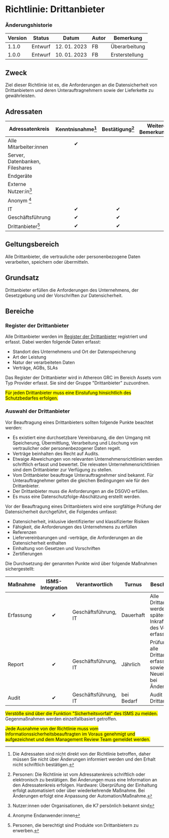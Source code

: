 # Richtlinie: Drittanbieter

### Änderungshistorie
| Version | Status  | Datum        | Autor | Bemerkung      |
| ------- | ------- | ------------ | ----- | -------------- |
| 1.1.0   | Entwurf | 12. 01. 2023 | FB    | Überarbeitung |
| 1.0.0   | Entwurf | 10. 01. 2023 | FB    | Ersterstellung |

## Zweck

Ziel dieser Richtlinie ist es, die Anforderungen an die Datensicherheit von Drittanbietern und deren Unterauftragnehmern sowie der Lieferkette zu gewährleisten.

## Adressaten

| Adressatenkreis                 | Kenntnisnahme[^3] | Bestätigung[^4] | Weitere Bemerkungen |
| ------------------------------- | :---------------: | :-------------: | ------------------- |
| Alle Mitarbeiter:innen          |         ✔         |                 |                     |
| Server, Datenbanken, Fileshares |                   |                 |                     |
| Endgeräte                       |                   |                 |                     |
| Externe Nutzer:in[^1]           |                   |                 |                     |
| Anonym [^2]                     |                   |                 |                     |
| IT                              |         ✔         |        ✔        |                     |
| Geschäftsführung                |         ✔         |        ✔        |                     |
| Drittanbieter[^5]               |         ✔         |        ✔        |                     |

[^1]: Nutzer:innen oder Organisationen, die K7 persönlich bekannt sind
[^2]: Anonyme Endanwender:innen
[^3]: Die Adressaten sind nicht direkt von der Richtlinie betroffen, daher müssen Sie nicht über Änderungen informiert werden und den Erhalt nicht schriftlich bestätigen.
[^4]: Personen: Die Richtlinie ist vom Adressatenkreis schriftlich oder elektronisch zu bestätigen. Bei Änderungen muss eine Information an den Adressatenkreis erfolgen. Hardware: Überprüfung der Einhaltung erfolgt automatisiert oder über wiederkehrende Maßnahme. Bei Änderungen erfolgt eine Anpassung der Automation/Maßnahme.
[^5]: Personen, die berechtigt sind Produkte von Drittanbietern zu erwerben.


## Geltungsbereich

Alle Drittanbieter, die vertrauliche oder personenbezogene Daten verarbeiten, speichern oder übermitteln.

## Grundsatz

Drittanbieter erfüllen die Anforderungen des Unternehmens, der Gesetzgebung und der Vorschriften zur Datensicherheit.

## Bereiche

### Register der Drittanbieter

Alle Drittanbieter werden im [Register der Drittanbieter](https://k7.athereon.tech/assets/) registriert und erfasst. Dabei werden folgende Daten erfasst:
 
 - Standort des Unternehmens und Ort der Datenspeicherung
 - Art der Leistung
 - Natur der verarbeiteten Daten
 - Verträge, AGBs, SLAs

Das Register der Drittanbieter wird in Athereon GRC im Bereich Assets vom Typ Provider erfasst. Sie sind der Gruppe "Drittanbieter" zuzuordnen.
  
<mark>Für jeden Drittanbieter muss eine Einstufung hinsichtlich des Schutzbedarfes erfolgen.</mark>

### Auswahl der Drittanbieter

Vor Beauftragung eines Drittanbieters sollten folgende Punkte beachtet werden:

- Es existiert eine durchsetzbare Vereinbarung, die den Umgang mit Speicherung, Übermittlung, Verarbeitung und Löschung von vertraulicher oder personenbezogener Daten regelt.
- Verträge beinhalten des Recht auf Audits.
- Etwaige Abweichungen von relevanten Unternehmensrichtlinien werden schriftlich erfasst und bewertet. Die relevaten Unternehmensrichtlinien sind dem Drittanbieter zur Verfügung zu stellen.
- Vom Drittanbieter beauftrage Unterauftragnehmer sind bekannt. Für Unterauftragnehmer gelten die gleichen Bedingungen wie für den Drittanbieter.
- Der Drittanbieter muss die Anforderungen an die DSGVO erfüllen.
- Es muss eine Datenschutzfolge-Abschätzung erstellt werden.

Vor der Beauftragung eines Drittanbieters wird eine sorgfältige Prüfung der Datensicherheit durchgeführt, die Folgendes umfasst:

 - Datensicherheit, inklusive identifizierter und klassifizierter Risiken
 - Fähigkeit, die Anforderungen des Unternehmens zu erfüllen
 - Referenzen
 - Liefervereinbarungen und -verträge, die Anforderungen an die Datensicherheit enthalten
 - Einhaltung von Gesetzen und Vorschriften
 - Zertifierungen

Die Durchsetzung der genannten Punkte wird über folgende Maßnahmen sichergestellt:

| Maßnahme  | ISMS-Integration | Verantwortlich       | Turnus     | Beschreibung                                                                        |
| --------- | :--------------: | -------------------- | ---------- | ----------------------------------------------------------------------------------- |
| Erfassung |        ✔         | Geschäftsführung, IT | Dauerhaft  | Alle Drittanbieter werden spätestens ab Inkrafttreten des Vertrages erfasst         |
| Report    |        ✔         | Geschäftsführung, IT | Jährlich   | Prüfung, ob alle Drittanbieter erfasst sind sowie ggf. Neueinstufung bei Änderungen |
| Audit     |        ✔         | Geschäftsführung, IT | bei Bedarf | Audit bei Drittanbietern                                                            |

<mark>Verstöße sind über die Funktion "Sicherheitsvorfall" des ISMS zu melden.</mark> Gegenmaßnahmen werden einzelfallbasiert getroffen.

<mark>Jede Ausnahme von der Richtlinie muss vom Informationssicherheitsbeauftragten im Voraus genehmigt und aufgezeichnet und dem Management Review Team gemeldet werden.</mark>